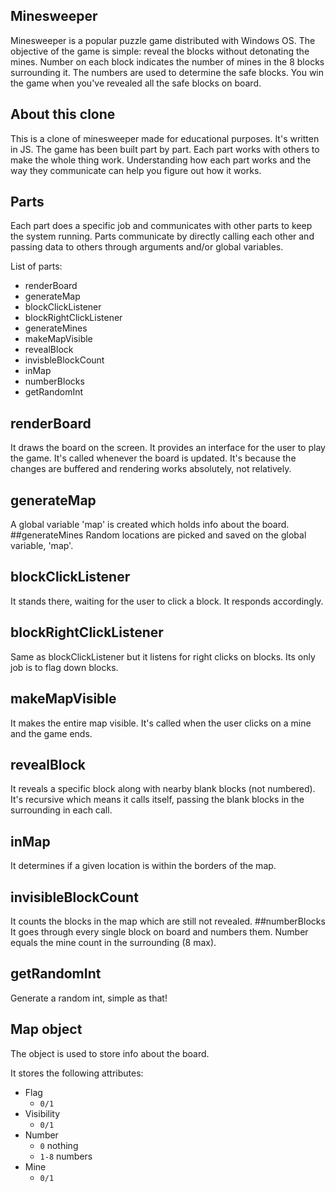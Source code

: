 ## Minesweeper
Minesweeper is a popular puzzle game distributed with Windows OS. The objective of the game is simple: reveal the blocks without detonating the mines. Number on each block indicates the number of mines in the 8 blocks surrounding it. The numbers are used to determine the safe blocks. You win the game when you've revealed all the safe blocks on board.

## About this clone
This is a clone of minesweeper made for educational purposes. It's written in JS. The game has been built part by part. Each part works with others to make the whole thing work. Understanding how each part works and the way they communicate can help you figure out how it works.

## Parts
Each part does a specific job and communicates with other parts to keep the system running. Parts communicate by directly calling each other and passing data to others through arguments and/or global variables.

List of parts:

- renderBoard
- generateMap
- blockClickListener
- blockRightClickListener
- generateMines
- makeMapVisible
- revealBlock
- invisbleBlockCount
- inMap
- numberBlocks
- getRandomInt

## renderBoard
It draws the board on the screen. It provides an interface for the user to play the game. It's called whenever the board is updated. It's because the changes are buffered and rendering works absolutely, not relatively.

## generateMap
A global variable 'map' is created which holds info about the board.
##generateMines
Random locations are picked and saved on the global variable, 'map'.
## blockClickListener
It stands there, waiting for the user to click a block. It responds accordingly.
## blockRightClickListener
Same as blockClickListener but it listens for right clicks on blocks. Its only job is to flag down blocks.
## makeMapVisible
It makes the entire map visible. It's called when the user clicks on a mine and the game ends.
## revealBlock
It reveals a specific block along with nearby blank blocks (not numbered). It's recursive which means it calls itself, passing the blank blocks in the surrounding in each call.
## inMap
It determines if a given location is within the borders of the map.
## invisibleBlockCount
It counts the blocks in the map which are still not revealed.
##numberBlocks
It goes through every single block on board and numbers them. Number equals the mine count in the surrounding (8 max).
## getRandomInt
Generate a random int, simple as that!

## Map object
The object is used to store info about the board.

It stores the following attributes:

- Flag
	- `0/1`
- Visibility
	- `0/1`
- Number
	- `0` nothing
	- `1-8` numbers 
- Mine
	- `0/1`